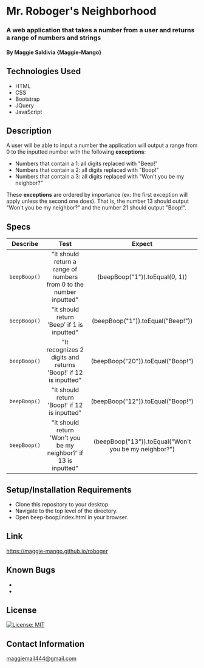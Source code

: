 # Mr. Roboger's Neighborhood

### A web application that takes a number from a user and returns a range of numbers and strings

#### By Maggie Saldivia **{Maggie-Mango}**

## Technologies Used
* HTML
* CSS
* Bootstrap
* JQuery
* JavaScript


## Description

A user will be able to input a number the application will output a range from 0 to the inputted number with the following **exceptions**:
* Numbers that contain a 1: all digits replaced with "Beep!"
* Numbers that contain a 2: all digits replaced with "Boop!"
* Numbers that contain a 3: all digits replaced with "Won't you be my neighbor?"

These **exceptions** are ordered by importance (ex: the first exception will apply unless the second one does). That is, the number 13 should output "Won't you be my neighbor?" and the number 21 should output "Boop!". 

## Specs

| Describe | Test | Expect |
|:--------:|:--------:|:--------:|
|`beepBoop()`| "It should return a range of numbers from 0 to the number inputted" | (beepBoop("1")).toEqual(0, 1)) |
|`beepBoop()`| "It should return 'Beep' if 1 is inputted" | (beepBoop("1")).toEqual("Beep!")) |
|`beepBoop()`| "It recognizes 2 digits and returns 'Boop!' if 12 is inputted" | (beepBoop("20")).toEqual("Boop!") |
|`beepBoop()`| "It should return 'Boop!' if 12 is inputted" | (beepBoop("12")).toEqual("Boop!") |
|`beepBoop()`| "It should return 'Won't you be my neighbor?' if 13 is inputted" | (beepBoop("13")).toEqual("Won't you be my neighbor?") |


## Setup/Installation Requirements

* Clone this repository to your desktop.
* Navigate to the top level of the directory.
* Open beep-boop/index.html in your browser.

## Link

https://maggie-mango.github.io/roboger

## Known Bugs

* 
* 

## License

[![License: MIT](https://img.shields.io/badge/License-MIT-yellow.svg)](https://opensource.org/licenses/MIT)

## Contact Information

maggiemail444@gmail.com